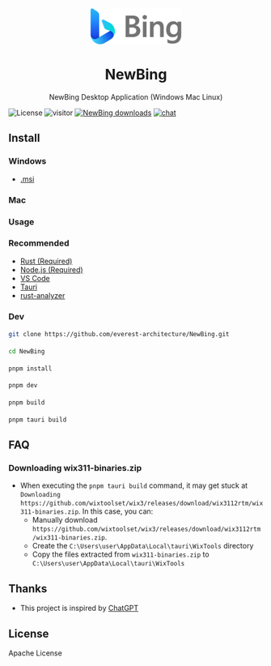 <p align="center">
  <img width="180" src="./public/logo.png" alt="NewBing">
  <h1 align="center">NewBing</h1>
  <p align="center">NewBing Desktop Application (Windows Mac  Linux)</p>
</p>


![License](https://img.shields.io/badge/License-Apache%202-green.svg)
![visitor](https://visitor-badge.glitch.me/badge?page_id=everest-architecture.NewBing)
[![NewBing downloads](https://img.shields.io/github/downloads/everest-architecture/NewBing/total.svg?style=flat-square)](https://github.com/everest-architecture/NewBing/releases)
[![chat](https://img.shields.io/badge/chat-discord-blue?style=flat&logo=discord)](https://discord.gg/TEhtK5S6x2)


## Install
### Windows
- [.msi](.msi)

### Mac



### Usage
### Recommended
- [Rust (Required)](https://www.rust-lang.org/)
- [Node.js (Required)](https://nodejs.org/)
- [VS Code](https://code.visualstudio.com/)
- [Tauri](https://marketplace.visualstudio.com/items?itemName=tauri-apps.tauri-vscode)
- [rust-analyzer](https://marketplace.visualstudio.com/items?itemName=rust-lang.rust-analyzer)

### Dev
```bash
git clone https://github.com/everest-architecture/NewBing.git

cd NewBing

pnpm install

pnpm dev

pnpm build

pnpm tauri build
```

## FAQ
### Downloading wix311-binaries.zip
- When executing the `pnpm tauri build` command, it may get stuck at `Downloading https://github.com/wixtoolset/wix3/releases/download/wix3112rtm/wix311-binaries.zip`. In this case, you can:
  - Manually download `https://github.com/wixtoolset/wix3/releases/download/wix3112rtm/wix311-binaries.zip`.
  - Create the `C:\Users\user\AppData\Local\tauri\WixTools` directory
  - Copy the files extracted from `wix311-binaries.zip` to `C:\Users\user\AppData\Local\tauri\WixTools`


## Thanks
- This project is inspired by [ChatGPT](https://github.com/lencx/ChatGPT)

## License

Apache License